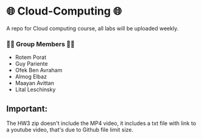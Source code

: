 # 🌐 Cloud-Computing 🌐
A repo for Cloud computing course, all labs will be uploaded weekly.


### 👨‍🎓 Group Members 👩‍🎓	
- Rotem Porat
- Guy Pariente
- Ofek Ben Avraham 
- Almog Elbaz
- Maayan Avittan
- Lital Leschinsky


## Important:
The HW3 zip doesn't include the MP4 video, it includes a txt file with link to a youtube video, that's due to Github file limit size. 
